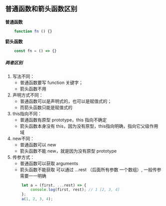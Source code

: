 ## 普通函数和箭头函数区别
**普通函数**
```js
    function fn () {}
```

**箭头函数**
```js
    const fn = () => {}
```

##### 两者区别
1. 写法不同：
    - 普通函数要写 function 关键字； 
    - 箭头函数不用
2. 声明方式不同：
    - 普通函数可以是声明式的，也可以是赋值式的； 
    - 而箭头函数只能是赋值式的
3. this指向不同：
    - 普通函数有原型 prototype，this 指向不确定
    - 箭头函数本身没有 this，因为没有原型，this指向明确，指向它父级作用域
4. new不同：
    - 普通函数可以 new
    - 箭头函数不能 new，就是因为没有原型 prototype
5. 传参方式：
    - 普通函数可以获取 arguments
    - 箭头函数不能获取 可以通过 ...rest （后面所有参数 一个数组）, 一般传参需要一一明确
    ```js
        let a = (first, ...rest) => {
            console.log(first, rest); // 1 [2, 3, 4]
        };
        a(1, 2, 3, 4);
    ```